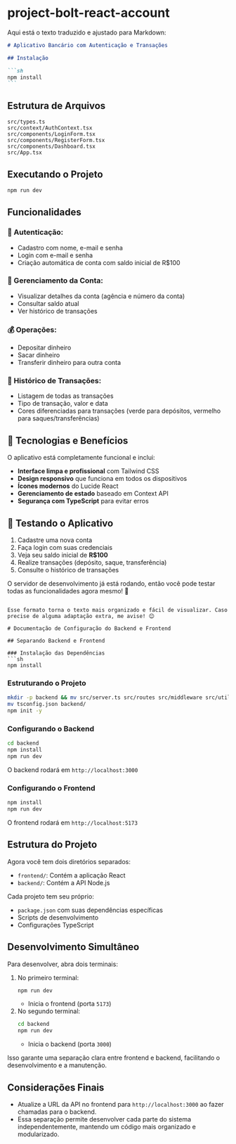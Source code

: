 # project-bolt-react-account

Aqui está o texto traduzido e ajustado para Markdown:

````markdown
# Aplicativo Bancário com Autenticação e Transações

## Instalação

```sh
npm install
```
````

## Estrutura de Arquivos

```
src/types.ts
src/context/AuthContext.tsx
src/components/LoginForm.tsx
src/components/RegisterForm.tsx
src/components/Dashboard.tsx
src/App.tsx
```

## Executando o Projeto

```sh
npm run dev
```

## Funcionalidades

### 🔐 Autenticação:

-   Cadastro com nome, e-mail e senha
-   Login com e-mail e senha
-   Criação automática de conta com saldo inicial de R$100

### 🏦 Gerenciamento da Conta:

-   Visualizar detalhes da conta (agência e número da conta)
-   Consultar saldo atual
-   Ver histórico de transações

### 💰 Operações:

-   Depositar dinheiro
-   Sacar dinheiro
-   Transferir dinheiro para outra conta

### 📜 Histórico de Transações:

-   Listagem de todas as transações
-   Tipo de transação, valor e data
-   Cores diferenciadas para transações (verde para depósitos, vermelho para saques/transferências)

## 🚀 Tecnologias e Benefícios

O aplicativo está completamente funcional e inclui:

-   **Interface limpa e profissional** com Tailwind CSS
-   **Design responsivo** que funciona em todos os dispositivos
-   **Ícones modernos** do Lucide React
-   **Gerenciamento de estado** baseado em Context API
-   **Segurança com TypeScript** para evitar erros

## 📌 Testando o Aplicativo

1. Cadastre uma nova conta
2. Faça login com suas credenciais
3. Veja seu saldo inicial de **R$100**
4. Realize transações (depósito, saque, transferência)
5. Consulte o histórico de transações

O servidor de desenvolvimento já está rodando, então você pode testar todas as funcionalidades agora mesmo! 🚀

````

Esse formato torna o texto mais organizado e fácil de visualizar. Caso precise de alguma adaptação extra, me avise! 😊

# Documentação de Configuração do Backend e Frontend

## Separando Backend e Frontend

### Instalação das Dependências
```sh
npm install
````

### Estruturando o Projeto

```sh
mkdir -p backend && mv src/server.ts src/routes src/middleware src/utils src/types/express.d.ts src/lib backend/src/
mv tsconfig.json backend/
npm init -y
```

### Configurando o Backend

```sh
cd backend
npm install
npm run dev
```

O backend rodará em `http://localhost:3000`

### Configurando o Frontend

```sh
npm install
npm run dev
```

O frontend rodará em `http://localhost:5173`

## Estrutura do Projeto

Agora você tem dois diretórios separados:

-   `frontend/`: Contém a aplicação React
-   `backend/`: Contém a API Node.js

Cada projeto tem seu próprio:

-   `package.json` com suas dependências específicas
-   Scripts de desenvolvimento
-   Configurações TypeScript

## Desenvolvimento Simultâneo

Para desenvolver, abra dois terminais:

1. No primeiro terminal:
    ```sh
    npm run dev
    ```
    - Inicia o frontend (porta `5173`)
2. No segundo terminal:
    ```sh
    cd backend
    npm run dev
    ```
    - Inicia o backend (porta `3000`)

Isso garante uma separação clara entre frontend e backend, facilitando o desenvolvimento e a manutenção.

## Considerações Finais

-   Atualize a URL da API no frontend para `http://localhost:3000` ao fazer chamadas para o backend.
-   Essa separação permite desenvolver cada parte do sistema independentemente, mantendo um código mais organizado e modularizado.
